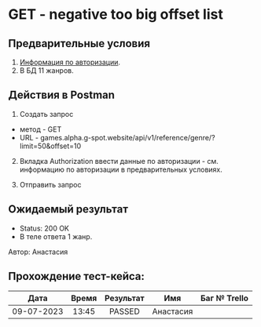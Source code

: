 GET - negative too big offset list
===

Предварительные условия
--
1. [Информация по авторизации](https://github.com/victoretc/GSPOTtestingdocumentation/blob/main/games/Authorization_data.md).
2. В БД 11 жанров.

Действия в Postman
--
1. Создать запрос
- метод - GET
- URL - games.alpha.g-spot.website/api/v1/reference/genre/?limit=50&offset=10

2. Вкладка Authorization
ввести данные по авторизации - см. информацию по авторизации в предварительных условиях.

3. Отправить запрос

Ожидаемый результат
--
- Status: 200 OK
- В теле ответа 1 жанр.

Автор: Анастасия

Прохождение тест-кейса:
----------------

|**Дата**|**Время**|**Результат**|**Имя**|**Баг № Trello**|
| :-: | :-: | :-: | :-: | :-: |
|09-07-2023|13:45|PASSED|Анастасия||